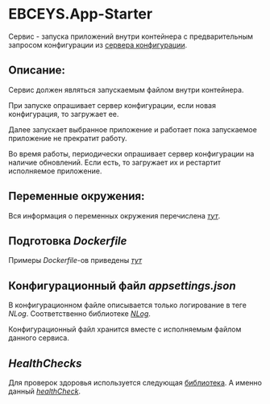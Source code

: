 # EBCEYS.App-Starter

Сервис - запуска приложений внутри контейнера с предварительным запросом конфигурации из [сервера конфигурации](https://github.com/EBCEYS/EBCEYS.Server-Configuration).

## Описание:

Сервис должен являться запускаемым файлом внутри контейнера.

При запуске опрашивает сервер конфигурации, если новая конфигурация, то загружает ее.

Далее запускает выбранное приложение и работает пока запускаемое приложение не прекратит работу.

Во время работы, периодически опрашивает сервер конфигурации на наличие обновлений. Если есть, то загружает их и рестартит исполняемое приложение.

## Переменные окружения:

Вся информация о переменных окружения перечислена [*тут*](./docs/environment.md).

## Подготовка *Dockerfile*

Примеры *Dockerfile*-ов приведены [*тут*](./docs/docker.md)

## Конфигурационный файл *appsettings.json*

В конфигурационном файле описывается только логирование в теге *NLog*. Соответственно библиотеке [*NLog*](https://github.com/NLog/NLog).

Конфигурационный файл хранится вместе с исполняемым файлом данного сервиса.

## *HealthChecks*

Для проверок здоровья используется следующая [библиотека](https://github.com/EBCEYS/EBCEYS.ContainersEnvironment). А именно данный [*healthCheck*](https://github.com/EBCEYS/EBCEYS.ContainersEnvironment/blob/master/EBCEYS.ContainersEnvironment/HealthChecks/PingServiceHealthStatusInfo.cs).
